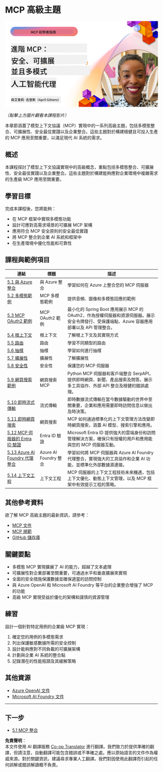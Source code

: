 <!--
CO_OP_TRANSLATOR_METADATA:
{
  "original_hash": "d204bc94ea6027d06a703b21b711ca57",
  "translation_date": "2025-08-18T14:33:44+00:00",
  "source_file": "05-AdvancedTopics/README.md",
  "language_code": "mo"
}
-->
# MCP 高級主題

[![MCP 高級主題：安全、可擴展、多模態 AI 代理](../../../translated_images/06.42259eaf91fccfc6d06ef1c126c9db04bbff9e5f60a87b782a2ec2616163142f.mo.png)](https://youtu.be/4yjmGvJzYdY)

_（點擊上方圖片觀看本課程影片）_

本章節涵蓋了模型上下文協議（MCP）實現中的一系列高級主題，包括多模態整合、可擴展性、安全最佳實踐以及企業整合。這些主題對於構建穩健且可投入生產的 MCP 應用至關重要，以滿足現代 AI 系統的需求。

## 概述

本課程探討了模型上下文協議實現中的高級概念，重點包括多模態整合、可擴展性、安全最佳實踐以及企業整合。這些主題對於構建能夠應對企業環境中複雜需求的生產級 MCP 應用至關重要。

## 學習目標

完成本課程後，您將能夠：

- 在 MCP 框架中實現多模態功能
- 設計可應對高需求場景的可擴展 MCP 架構
- 應用符合 MCP 安全原則的安全最佳實踐
- 將 MCP 整合到企業 AI 系統和框架中
- 在生產環境中優化性能和可靠性

## 課程與範例項目

| 連結 | 標題 | 描述 |
|------|-------|-------------|
| [5.1 與 Azure 整合](./mcp-integration/README.md) | 與 Azure 整合 | 學習如何在 Azure 上整合您的 MCP 伺服器 |
| [5.2 多模態範例](./mcp-multi-modality/README.md) | MCP 多模態範例 | 提供音頻、圖像和多模態回應的範例 |
| [5.3 MCP OAuth2 範例](../../../05-AdvancedTopics/mcp-oauth2-demo) | MCP OAuth2 範例 | 最小化的 Spring Boot 應用展示 MCP 的 OAuth2，作為授權伺服器和資源伺服器。展示安全令牌發行、受保護端點、Azure 容器應用部署以及 API 管理整合。 |
| [5.4 根上下文](./mcp-root-contexts/README.md) | 根上下文 | 了解根上下文及其實現方式 |
| [5.5 路由](./mcp-routing/README.md) | 路由 | 學習不同類型的路由 |
| [5.6 抽樣](./mcp-sampling/README.md) | 抽樣 | 學習如何進行抽樣 |
| [5.7 擴展性](./mcp-scaling/README.md) | 擴展性 | 了解擴展性 |
| [5.8 安全性](./mcp-security/README.md) | 安全性 | 保護您的 MCP 伺服器 |
| [5.9 網頁搜索範例](./web-search-mcp/README.md) | 網頁搜索 MCP | Python MCP 伺服器和客戶端整合 SerpAPI，提供即時網頁、新聞、產品搜索及問答。展示多工具協作、外部 API 整合及穩健的錯誤處理。 |
| [5.10 即時流式傳輸](./mcp-realtimestreaming/README.md) | 流式傳輸 | 即時數據流式傳輸在當今數據驅動的世界中至關重要，企業和應用需要即時訪問信息以做出及時決策。 |
| [5.11 即時網頁搜索](./mcp-realtimesearch/README.md) | 網頁搜索 | MCP 如何通過標準化的上下文管理方法改變即時網頁搜索，涵蓋 AI 模型、搜索引擎和應用。 |
| [5.12 MCP 伺服器的 Entra ID 驗證](./mcp-security-entra/README.md) | Entra ID 驗證 | Microsoft Entra ID 提供強大的雲端身份和訪問管理解決方案，確保只有授權的用戶和應用能與您的 MCP 伺服器互動。 |
| [5.13 Azure AI Foundry 代理整合](./mcp-foundry-agent-integration/README.md) | Azure AI Foundry 整合 | 學習如何將 MCP 伺服器與 Azure AI Foundry 代理整合，實現強大的工具協作和企業 AI 功能，並標準化外部數據源連接。 |
| [5.14 上下文工程](./mcp-contextengineering/README.md) | 上下文工程 | MCP 伺服器的上下文工程技術未來機遇，包括上下文優化、動態上下文管理，以及 MCP 框架中有效提示工程的策略。 |

## 其他參考資料

欲了解 MCP 高級主題的最新資訊，請參考：
- [MCP 文件](https://modelcontextprotocol.io/)
- [MCP 規範](https://spec.modelcontextprotocol.io/)
- [GitHub 儲存庫](https://github.com/modelcontextprotocol)

## 關鍵要點

- 多模態 MCP 實現擴展了 AI 的能力，超越了文本處理
- 可擴展性對企業部署至關重要，可通過水平和垂直擴展來實現
- 全面的安全措施保護數據並確保適當的訪問控制
- 與 Azure OpenAI 和 Microsoft AI Foundry 等平台的企業整合增強了 MCP 的功能
- 高級 MCP 實現受益於優化的架構和謹慎的資源管理

## 練習

設計一個針對特定用例的企業級 MCP 實現：

1. 確定您的用例的多模態需求
2. 列出保護敏感數據所需的安全控制
3. 設計能夠應對不同負載的可擴展架構
4. 計劃與企業 AI 系統的整合點
5. 記錄潛在的性能瓶頸及其緩解策略

## 其他資源

- [Azure OpenAI 文件](https://learn.microsoft.com/en-us/azure/ai-services/openai/)
- [Microsoft AI Foundry 文件](https://learn.microsoft.com/en-us/ai-services/)

---

## 下一步

- [5.1 MCP 整合](./mcp-integration/README.md)

**免責聲明**：  
本文件使用 AI 翻譯服務 [Co-op Translator](https://github.com/Azure/co-op-translator) 進行翻譯。我們致力於提供準確的翻譯，但請注意，自動翻譯可能包含錯誤或不準確之處。應以原始語言的文件作為權威來源。對於關鍵資訊，建議尋求專業人工翻譯。我們對因使用此翻譯而引起的任何誤解或錯誤解讀概不負責。